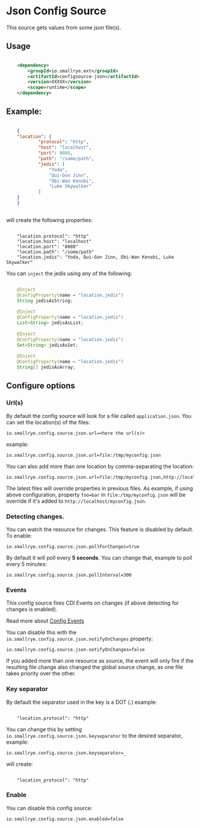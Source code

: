# Json Config Source

This source gets values from some json file(s).

## Usage

```xml

    <dependency>
        <groupId>io.smallrye.ext</groupId>
        <artifactId>configsource-json</artifactId>
        <version>XXXXX</version>
        <scope>runtime</scope>
    </dependency>

```

## Example:

```json
    
    {
	"location": {
            "protocol": "http",
            "host": "localhost",
            "port": 8080,
            "path": "/some/path",
            "jedis": [
                "Yoda",
                "Qui-Gon Jinn",
                "Obi-Wan Kenobi",
                "Luke Skywalker"
            ]
	}
    }
    
```

will create the following properties:

```property
    
    "location.protocol": "http"
    "location.host": "localhost"
    "location.port": "8080"
    "location.path": "/some/path"
    "location.jedis": "Yoda, Qui-Gon Jinn, Obi-Wan Kenobi, Luke Skywalker"

```


You can `inject` the jedis using any of the following:

```java

    @Inject
    @ConfigProperty(name = "location.jedis")
    String jedisAsString; 
    
    @Inject
    @ConfigProperty(name = "location.jedis")
    List<String> jedisAsList;
    
    @Inject
    @ConfigProperty(name = "location.jedis")
    Set<String> jedisAsSet;
    
    @Inject
    @ConfigProperty(name = "location.jedis")
    String[] jedisAsArray;

```

## Configure options

### Url(s)

By default the config source will look for a file called `application.json`. You can set the location(s) of the files:

    io.smallrye.config.source.json.url=<here the url(s)>

example:

    io.smallrye.config.source.json.url=file:/tmp/myconfig.json

You can also add more than one location by comma-separating the location:

    io.smallrye.config.source.json.url=file:/tmp/myconfig.json,http://localhost/myconfig.json

The latest files will override properties in previous files. As example, if using above configuration, property `foo=bar` in `file:/tmp/myconfig.json` will be override if it's added to `http://localhost/myconfig.json`.

### Detecting changes.

You can watch the resource for changes. This feature is disabled by default. To enable:

    io.smallrye.config.source.json.pollForChanges=true

By default it will poll every **5 seconds**. You can change that, example to poll every 5 minutes:

    io.smallrye.config.source.json.pollInterval=300

### Events

This config source fires CDI Events on changes (if above detecting for changes is enabled).

Read more about [Config Events](https://github.com/smallrye/smallrye-config/tree/master/extensions/utils/events)

You can disable this with the `io.smallrye.config.source.json.notifyOnChanges` property:

    io.smallrye.config.source.json.notifyOnChanges=false

If you added more than one resource as source, the event will only fire if the resulting file change also changed the global source change, as one file takes priority over the other.

### Key separator

By default the separator used in the key is a DOT (.) example:

```property
    
    "location.protocol": "http"
```

You can change this by setting `io.smallrye.config.source.json.keyseparator` to the desired separator, example:

    io.smallrye.config.source.json.keyseparator=_

will create:

```property
    
    "location_protocol": "http"
```

### Enable

You can disable this config source:

    io.smallrye.config.source.json.enabled=false
